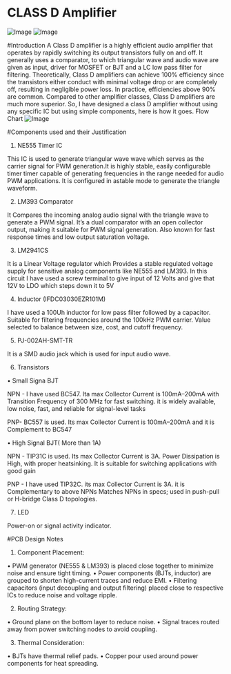 # CLASS D Amplifier

![Image](https://github.com/user-attachments/assets/fea2148a-39ff-4611-8326-15ba9979bc86)
![Image](https://github.com/user-attachments/assets/ac7fbe0b-96c2-4320-b43f-442b9a394374)

#Introduction
A Class D amplifier is a highly efficient audio amplifier that operates by rapidly switching its output transistors fully on and off. It generally uses a comparator, to which triangular wave and audio wave are given as input, driver for MOSFET or BJT and a LC low pass filter for filtering. Theoretically, Class D amplifiers can achieve 100% efficiency since the transistors either conduct with minimal voltage drop or are completely off, resulting in negligible power loss. In practice, efficiencies above 90% are common. Compared to other amplifier classes, Class D amplifiers are much more superior. So, I have designed a class D amplifier without using any specific IC but using simple components, here is how it goes.
Flow Chart
![Image](https://github.com/user-attachments/assets/d8093332-2c1c-493c-8e29-49505fa5682c)


#Components used and their Justification
1.	NE555 Timer  IC

This IC is used to generate triangular wave wave which serves as the carrier signal for PWM generation.It is highly stable, easily configurable timer timer capable of generating frequencies in the range needed for audio PWM applications. It is configured in astable mode to generate the triangle waveform.

2.	LM393 Comparator 

It Compares the incoming analog audio signal with the triangle wave to generate a PWM signal. It’s a dual comparator with an open collector output, making it suitable for PWM signal generation. Also known for fast response times and low output saturation voltage.

3.	LM2941CS 

It is a Linear Voltage regulator which Provides a stable regulated voltage supply for sensitive analog components like NE555 and LM393. In this circuit I have used a screw terminal to give input of 12 Volts and give that 12V to LDO which steps down it to 5V 

4.	Inductor (IFDC03030EZR101M)

I have used a 100Uh inductor for low pass filter followed by a capacitor. Suitable for filtering frequencies around the 100kHz PWM carrier. Value selected to balance between size, cost, and cutoff frequency.

5.	PJ-002AH-SMT-TR

It is a SMD audio jack which is used for input audio wave.

6.	Transistors

•	Small Signa BJT

NPN - I have used BC547. Ita max Collector Current is 100mA–200mA with Transition Frequency of 300 MHz for fast switching. it is widely available, low noise, fast, and reliable for signal-level tasks

PNP- BC557 is used. Its max Collector Current is 100mA–200mA and it is Complement to BC547 

•	High Signal BJT( More than 1A)

NPN - TIP31C is used. Its max Collector Current is 3A. Power Dissipation is High, with proper heatsinking. It is suitable for switching applications with good gain

PNP  - I have used TIP32C. its max Collector Current is 3A. it is Complementary to above NPNs Matches NPNs in specs; used in push-pull or H-bridge Class D topologies.


7.	LED 

Power-on or signal activity indicator.

#PCB Design Notes

1.	Component Placement:

•	PWM generator (NE555 & LM393) is placed close together to minimize noise and ensure tight timing.
•	Power components (BJTs, inductor) are grouped to shorten high-current traces and reduce EMI.
•	Filtering capacitors (input decoupling and output filtering) placed close to respective ICs to reduce noise and voltage ripple.

2.	Routing Strategy:

•	Ground plane on the bottom layer to reduce noise.
•	Signal traces routed away from power switching nodes to avoid coupling.

3.	Thermal Consideration:

•	BJTs have thermal relief pads.
•	Copper pour used around power components for heat spreading.


